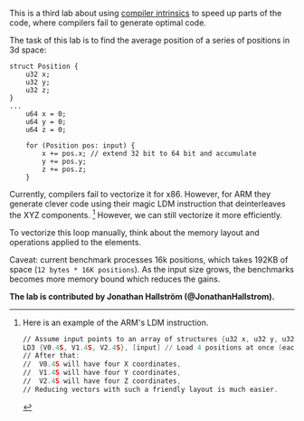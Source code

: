 This is a third lab about using [compiler intrinsics](https://en.wikipedia.org/wiki/Intrinsic_function) to speed up parts of the code, where compilers fail to generate optimal code.

The task of this lab is to find the average position of a series of positions in 3d space:
```
struct Position {
    u32 x;
    u32 y;
    u32 z;
}
...
    u64 x = 0;
    u64 y = 0;
    u64 z = 0;

    for (Position pos: input) {
        x += pos.x; // extend 32 bit to 64 bit and accumulate
        y += pos.y;
        z += pos.z;
    }
```

Currently, compilers fail to vectorize it for x86. However, for ARM they generate clever code using their magic LDM instruction that deinterleaves the XYZ components. [^1] However, we can still vectorize it more efficiently.

To vectorize this loop manually, think about the memory layout and operations applied to the elements.

Caveat: current benchmark processes 16k positions, which takes 192KB of space (`12 bytes * 16K positions`). As the input size grows, the benchmarks becomes more memory bound which reduces the gains. 

**The lab is contributed by Jonathan Hallström (@JonathanHallstrom).**

[^1]: Here is an example of the ARM's LDM instruction.
    ```asm
    // Assume input points to an array of structures {u32 x, u32 y, u32 z}
    LD3 {V0.4S, V1.4S, V2.4S}, [input] // Load 4 positions at once (each containing xyz elements) 
    // After that:
    //  V0.4S will have four X coordinates,
    //  V1.4S will have four Y coordinates,
    //  V2.4S will have four Z coordinates,
    // Reducing vectors with such a friendly layout is much easier.
    ```